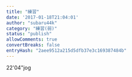 ```yaml
---
title: "練習"
date: '2017-01-18T21:04:01'
author: "subaru44k"
category: "練習(弱)"
status: "publish"
allowComments: true
convertBreaks: false
entryHash: "2aee9512a215d5dfb37e3c169387484b"
---
```

22'04"jog
